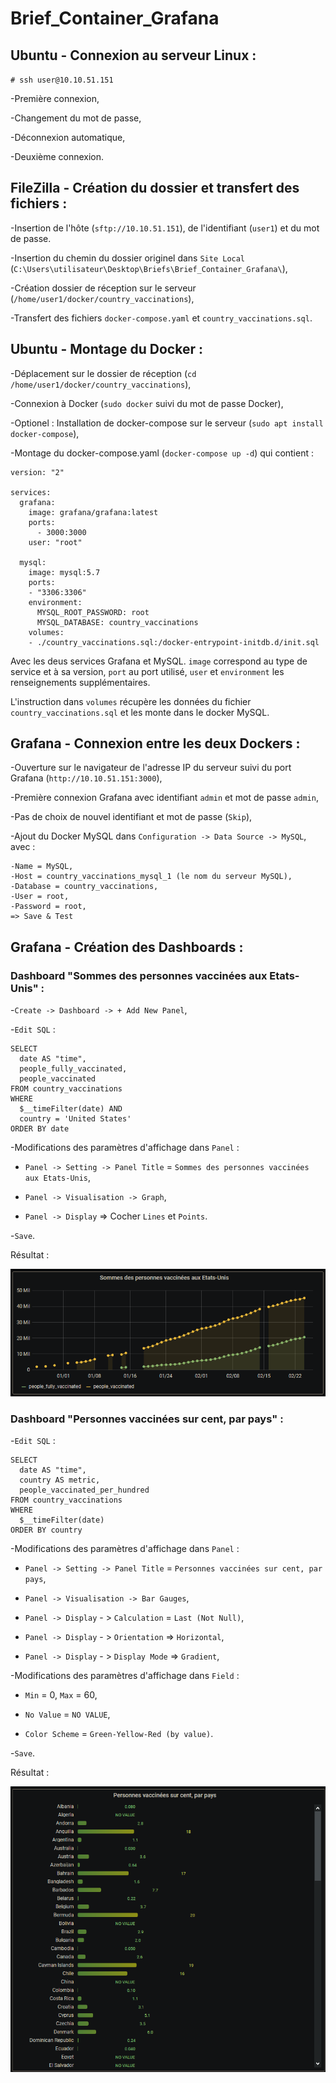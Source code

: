 # Brief_Container_Grafana

## Ubuntu - Connexion au serveur Linux :

``# ssh user@10.10.51.151``

-Première connexion,

-Changement du mot de passe,

-Déconnexion automatique,

-Deuxième connexion.

## FileZilla - Création du dossier et transfert des fichiers :

-Insertion de l'hôte (``sftp://10.10.51.151``), de l'identifiant (``user1``) et du mot de passe.

-Insertion du chemin du dossier originel dans ``Site Local`` (``C:\Users\utilisateur\Desktop\Briefs\Brief_Container_Grafana\``),

-Création dossier de réception sur le serveur (``/home/user1/docker/country_vaccinations``),

-Transfert des fichiers ``docker-compose.yaml`` et ``country_vaccinations.sql``.

## Ubuntu - Montage du Docker :

-Déplacement sur le dossier de réception (``cd /home/user1/docker/country_vaccinations``),

-Connexion à Docker (``sudo docker`` suivi du mot de passe Docker),

-Optionel : Installation de docker-compose sur le serveur (``sudo apt install docker-compose``),

-Montage du docker-compose.yaml (``docker-compose up -d``) qui contient :

    version: "2"

    services:
      grafana:
        image: grafana/grafana:latest
        ports:
          - 3000:3000
        user: "root"

      mysql:
        image: mysql:5.7
        ports:
        - "3306:3306"
        environment:
          MYSQL_ROOT_PASSWORD: root
          MYSQL_DATABASE: country_vaccinations
        volumes:
        - ./country_vaccinations.sql:/docker-entrypoint-initdb.d/init.sql
    
Avec les deus services Grafana et MySQL. ``image`` correspond au type de service et à sa version, ``port`` au port utilisé, ``user`` et ``environment`` les renseignements supplémentaires.
    
L'instruction dans ``volumes`` récupère les données du fichier ``country_vaccinations.sql`` et les monte dans le docker MySQL.

## Grafana - Connexion entre les deux Dockers :

-Ouverture sur le navigateur de l'adresse IP du serveur suivi du port Grafana (``http://10.10.51.151:3000``),

-Première connexion Grafana avec identifiant ``admin`` et mot de passe ``admin``,

-Pas de choix de nouvel identifiant et mot de passe (``Skip``),

-Ajout du Docker MySQL dans ``Configuration -> Data Source -> MySQL``, avec :

    -Name = MySQL,
    -Host = country_vaccinations_mysql_1 (le nom du serveur MySQL),
    -Database = country_vaccinations,
    -User = root,
    -Password = root,
    => Save & Test
    
## Grafana - Création des Dashboards :

### Dashboard "Sommes des personnes vaccinées aux Etats-Unis" :

-``Create -> Dashboard -> + Add New Panel``,

-``Edit SQL`` :

    SELECT
      date AS "time",
      people_fully_vaccinated,
      people_vaccinated
    FROM country_vaccinations
    WHERE
      $__timeFilter(date) AND
      country = 'United States'
    ORDER BY date

-Modifications des paramètres d'affichage dans ``Panel`` :

* ``Panel -> Setting -> Panel Title`` = ``Sommes des personnes vaccinées aux Etats-Unis``,

* ``Panel -> Visualisation -> Graph``,
    
* ``Panel -> Display`` => Cocher ``Lines`` et ``Points``.
    
-``Save``.

Résultat :
    
![image](Dashboard_sommes_personnes_usa.png)

### Dashboard "Personnes vaccinées sur cent, par pays" :
    
-``Edit SQL`` :

    SELECT
      date AS "time",
      country AS metric,
      people_vaccinated_per_hundred
    FROM country_vaccinations
    WHERE
      $__timeFilter(date)
    ORDER BY country
    
-Modifications des paramètres d'affichage dans ``Panel`` :

* ``Panel -> Setting -> Panel Title`` = ``Personnes vaccinées sur cent, par pays``,

* ``Panel -> Visualisation -> Bar Gauges``,
    
* ``Panel -> Display`` - > ``Calculation`` = ``Last (Not Null)``,

* ``Panel -> Display`` - > ``Orientation`` => ``Horizontal``,

* ``Panel -> Display`` - > ``Display Mode`` => ``Gradient``,

-Modifications des paramètres d'affichage dans ``Field`` :

* ``Min`` = 0, ``Max`` = 60,

* ``No Value`` = ``NO VALUE``,

* ``Color Scheme`` = ``Green-Yellow-Red (by value)``.
    
-``Save``.

Résultat :
    
![image](Dashboard_personnes_vaccinees_100.png)
